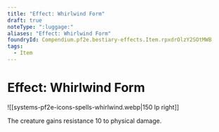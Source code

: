 ```yaml
---
title: "Effect: Whirlwind Form"
draft: true
noteType: ":luggage:"
aliases: "Effect: Whirlwind Form"
foundryId: Compendium.pf2e.bestiary-effects.Item.rpxdrOlzY2SOtMWB
tags:
  - Item
---
```


# Effect: Whirlwind Form
![[systems-pf2e-icons-spells-whirlwind.webp|150 lp right]]

The creature gains resistance 10 to physical damage.
